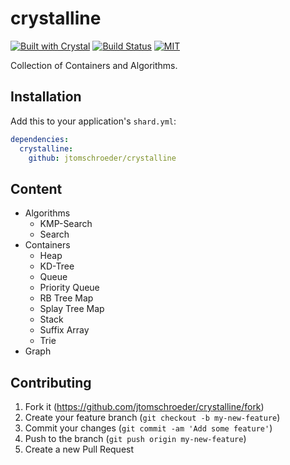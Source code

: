 crystalline
===========

[![Built with
Crystal](https://img.shields.io/badge/built%20with-crystal-000000.svg)](https://crystal-lang.org/)
[![Build
Status](https://travis-ci.org/jtomschroeder/crystalline.svg)](https://travis-ci.org/jtomschroeder/crystalline)
[![MIT](https://img.shields.io/badge/License-MIT-yellow.svg)](https://en.wikipedia.org/wiki/MIT_License)

Collection of Containers and Algorithms.

## Installation

Add this to your application's `shard.yml`:

```yaml
dependencies:
  crystalline:
    github: jtomschroeder/crystalline
```

## Content

- Algorithms
  - KMP-Search
  - Search
- Containers
  - Heap
  - KD-Tree
  - Queue
  - Priority Queue
  - RB Tree Map
  - Splay Tree Map
  - Stack
  - Suffix Array
  - Trie
- Graph

## Contributing

1. Fork it (<https://github.com/jtomschroeder/crystalline/fork>)
2. Create your feature branch (`git checkout -b my-new-feature`)
3. Commit your changes (`git commit -am 'Add some feature'`)
4. Push to the branch (`git push origin my-new-feature`)
5. Create a new Pull Request
